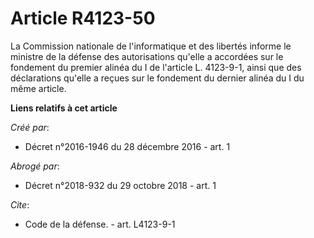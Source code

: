 # Article R4123-50

La Commission nationale de l'informatique et des libertés informe le ministre de la défense des autorisations qu'elle a
accordées sur le fondement du premier alinéa du I de l'article L. 4123-9-1, ainsi que des déclarations qu'elle a reçues sur
le fondement du dernier alinéa du I du même article.

**Liens relatifs à cet article**

_Créé par_:

  - Décret n°2016-1946 du 28 décembre 2016 - art. 1

_Abrogé par_:

  - Décret n°2018-932 du 29 octobre 2018 - art. 1

_Cite_:

  - Code de la défense. - art. L4123-9-1
